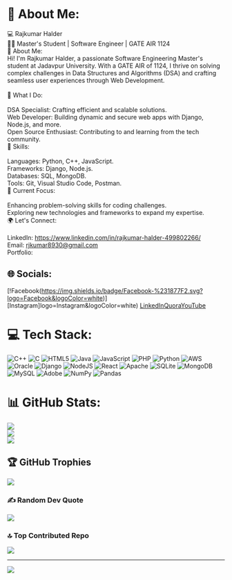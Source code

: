 # 💫 About Me:
💻 Rajkumar Halder<br>🧑‍🎓 Master's Student | Software Engineer | GATE AIR 1124<br>🌟 About Me:<br>Hi! I'm Rajkumar Halder, a passionate Software Engineering Master's student at Jadavpur University. With a GATE AIR of 1124, I thrive on solving complex challenges in Data Structures and Algorithms (DSA) and crafting seamless user experiences through Web Development.<br><br>🚀 What I Do:<br><br>DSA Specialist: Crafting efficient and scalable solutions.<br>Web Developer: Building dynamic and secure web apps with Django, Node.js, and more.<br>Open Source Enthusiast: Contributing to and learning from the tech community.<br>🎯 Skills:<br><br>Languages: Python, C++, JavaScript.<br>Frameworks: Django, Node.js.<br>Databases: SQL, MongoDB.<br>Tools: Git, Visual Studio Code, Postman.<br>🌱 Current Focus:<br><br>Enhancing problem-solving skills for coding challenges.<br>Exploring new technologies and frameworks to expand my expertise.<br>🌍 Let's Connect:<br><br>LinkedIn: https://www.linkedin.com/in/rajkumar-halder-499802266/<br>Email: rjkumar8930@gmail.com<br>Portfolio: 


## 🌐 Socials:
[!Facebook(https://img.shields.io/badge/Facebook-%231877F2.svg?logo=Facebook&logoColor=white)] [Instagram]logo=Instagram&logoColor=white) [LinkedIn](https://img.shields.io/badge/LinkedIn-%230077B5.svg?logo=linkedin&logoColor=white)[Quora](https://img.shields.io/badge/Quora-%23B92B27.svg?logo=Quora&logoColor=white)[YouTube](https://img.shields.io/badge/YouTube-%23FF0000.svg?logo=YouTube&logoColor=white)

# 💻 Tech Stack:
![C++](https://img.shields.io/badge/c++-%2300599C.svg?style=for-the-badge&logo=c%2B%2B&logoColor=white) ![C](https://img.shields.io/badge/c-%2300599C.svg?style=for-the-badge&logo=c&logoColor=white) ![HTML5](https://img.shields.io/badge/html5-%23E34F26.svg?style=for-the-badge&logo=html5&logoColor=white) ![Java](https://img.shields.io/badge/java-%23ED8B00.svg?style=for-the-badge&logo=openjdk&logoColor=white) ![JavaScript](https://img.shields.io/badge/javascript-%23323330.svg?style=for-the-badge&logo=javascript&logoColor=%23F7DF1E) ![PHP](https://img.shields.io/badge/php-%23777BB4.svg?style=for-the-badge&logo=php&logoColor=white) ![Python](https://img.shields.io/badge/python-3670A0?style=for-the-badge&logo=python&logoColor=ffdd54) ![AWS](https://img.shields.io/badge/AWS-%23FF9900.svg?style=for-the-badge&logo=amazon-aws&logoColor=white) ![Oracle](https://img.shields.io/badge/Oracle-F80000?style=for-the-badge&logo=oracle&logoColor=white) ![Django](https://img.shields.io/badge/django-%23092E20.svg?style=for-the-badge&logo=django&logoColor=white) ![NodeJS](https://img.shields.io/badge/node.js-6DA55F?style=for-the-badge&logo=node.js&logoColor=white) ![React](https://img.shields.io/badge/react-%2320232a.svg?style=for-the-badge&logo=react&logoColor=%2361DAFB) ![Apache](https://img.shields.io/badge/apache-%23D42029.svg?style=for-the-badge&logo=apache&logoColor=white) ![SQLite](https://img.shields.io/badge/sqlite-%2307405e.svg?style=for-the-badge&logo=sqlite&logoColor=white) ![MongoDB](https://img.shields.io/badge/MongoDB-%234ea94b.svg?style=for-the-badge&logo=mongodb&logoColor=white) ![MySQL](https://img.shields.io/badge/mysql-4479A1.svg?style=for-the-badge&logo=mysql&logoColor=white) ![Adobe](https://img.shields.io/badge/adobe-%23FF0000.svg?style=for-the-badge&logo=adobe&logoColor=white) ![NumPy](https://img.shields.io/badge/numpy-%23013243.svg?style=for-the-badge&logo=numpy&logoColor=white) ![Pandas](https://img.shields.io/badge/pandas-%23150458.svg?style=for-the-badge&logo=pandas&logoColor=white)
# 📊 GitHub Stats:
![](https://github-readme-stats.vercel.app/api?username=Rj8930&theme=transparent&hide_border=true&include_all_commits=false&count_private=false)<br/>
![](https://github-readme-streak-stats.herokuapp.com/?user=Rj8930&theme=transparent&hide_border=true)<br/>
![](https://github-readme-stats.vercel.app/api/top-langs/?username=Rj8930&theme=transparent&hide_border=true&include_all_commits=false&count_private=false&layout=compact)

## 🏆 GitHub Trophies
![](https://github-profile-trophy.vercel.app/?username=Rj8930&theme=radical&no-frame=false&no-bg=true&margin-w=4)

### ✍️ Random Dev Quote
![](https://quotes-github-readme.vercel.app/api?type=horizontal&theme=radical)

### 🔝 Top Contributed Repo
![](https://github-contributor-stats.vercel.app/api?username=Rj8930&limit=5&theme=dark&combine_all_yearly_contributions=true)

---
[![](https://visitcount.itsvg.in/api?id=Rj8930&icon=0&color=0)](https://visitcount.itsvg.in)

<!-- Proudly created with GPRM ( https://gprm.itsvg.in ) -->
